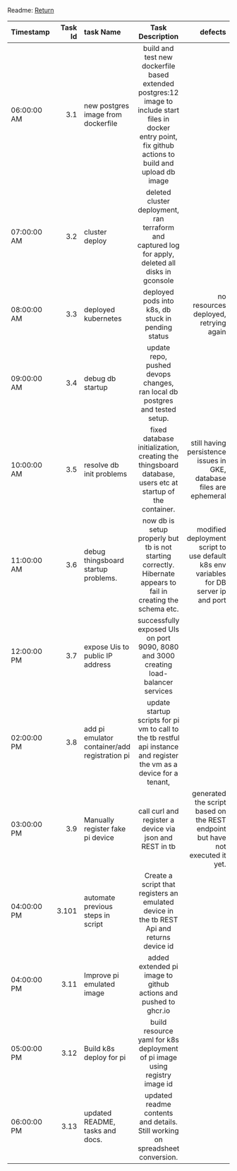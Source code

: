 Readme: [Return](README.md)   

Timestamp|Task Id|task Name|Task Description|defects
|:--------|------:|:--------|:---------------:|---------------:|
06:00:00 AM|3.1|new postgres image from dockerfile|build and test new dockerfile based extended postgres:12 image to include start files in docker entry point, fix github actions to build and upload db image|
07:00:00 AM|3.2|cluster deploy|deleted cluster deployment, ran terraform and captured log for apply, deleted all disks in gconsole|
08:00:00 AM|3.3|deployed kubernetes |deployed pods into k8s, db stuck in pending status|no resources deployed, retrying again
09:00:00 AM|3.4|debug db startup|update repo, pushed devops changes, ran local db postgres and tested setup.|
10:00:00 AM|3.5|resolve db init problems|fixed database initialization, creating the thingsboard database, users etc at startup of the container.|still having persistence issues in GKE, database files are ephemeral
11:00:00 AM|3.6|debug thingsboard startup problems.|now db is setup properly but tb is not starting correctly. Hibernate appears to fail in creating the schema etc.|modified deployment script to use default k8s env variables for DB server ip and port
12:00:00 PM|3.7|expose Uis to public IP address|successfully exposed UIs on port 9090, 8080 and 3000 creating load-balancer services|
02:00:00 PM|3.8|add pi emulator container/add registration pi|update startup scripts for pi vm to call to the tb restful api instance and register the vm as a device for a tenant, |
03:00:00 PM|3.9|Manually register fake pi device|call curl and register a device via json and REST in tb|generated the script based on the REST endpoint but have not executed it yet.
04:00:00 PM|3.101|automate previous steps in script|Create a script that registers an emulated device in the tb REST Api and returns device id|
04:00:00 PM|3.11|Improve pi emulated image|added  extended pi image to github actions and pushed to ghcr.io |
05:00:00 PM|3.12|Build k8s deploy for pi|build resource yaml for k8s deployment of pi image using registry image id|
06:00:00 PM|3.13|updated README, tasks and docs.|updated readme contents and details. Still working on spreadsheet conversion.|

